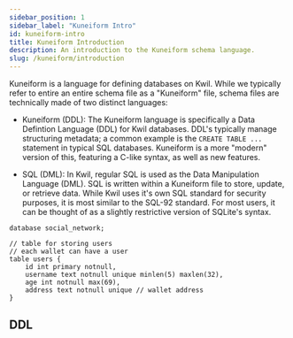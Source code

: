 ```yaml
---
sidebar_position: 1
sidebar_label: "Kuneiform Intro"
id: kuneiform-intro
title: Kuneiform Introduction
description: An introduction to the Kuneiform schema language.
slug: /kuneiform/introduction
---
```


Kuneiform is a language for defining databases on Kwil.  While we typically refer to entire an entire schema file as a "Kuneiform" file, schema files are technically made of two distinct languages:

- Kuneiform (DDL): The Kuneiform language is specifically a Data Defintion Language (DDL) for Kwil databases.  DDL's typically manage structuring metadata; a common example is the `CREATE TABLE ...` statement in typical SQL databases.  Kuneiform is a more "modern" version of this, featuring a C-like syntax, as well as new features.

- SQL (DML): In Kwil, regular SQL is used as the Data Manipulation Language (DML).  SQL is written within a Kuneiform file to store, update, or retrieve data.  While Kwil uses it's own SQL standard for security purposes, it is most similar to the SQL-92 standard.  For most users, it can be thought of as a slightly restrictive version of SQLite's syntax.

```
database social_network;

// table for storing users
// each wallet can have a user
table users {
    id int primary notnull,
    username text notnull unique minlen(5) maxlen(32),
    age int notnull max(69),
    address text notnull unique // wallet address
}
```

## DDL

